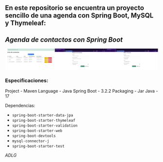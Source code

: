 En este repositorio se encuentra un proyecto sencillo de una agenda con Spring Boot, MySQL y Thymeleaf:
-
## ***Agenda de contactos con Spring Boot***

<div>
	<img src="https://raw.githubusercontent.com/ADLG/Agenda-de-Contactos-Spring-Boot/main/Agenda%20de%20contactos%208080.png">
</div>

### Especificaciones:

Project - Maven
Language - Java
Spring Boot - 3.2.2
Packaging - Jar
Java - 17

Dependencias:
* `spring-boot-starter-data-jpa`
* `spring-boot-starter-thymeleaf`
* `spring-boot-starter-validation`
* `spring-boot-starter-web`
* `spring-boot-devtools`
* `mysql-connector-j`
* `spring-boot-starter-test`

*ADLG*
